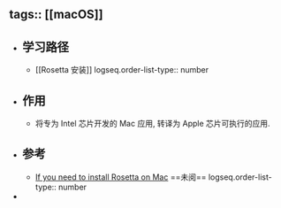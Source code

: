 tags:: [[macOS]]
---

- ## 学习路径
	- [[Rosetta 安装]]
	  logseq.order-list-type:: number
- ## 作用
	- 将专为 Intel 芯片开发的 Mac 应用, 转译为 Apple 芯片可执行的应用.
- ## 参考
	- [If you need to install Rosetta on Mac](https://support.apple.com/en-us/102527) ==未阅==
	  logseq.order-list-type:: number
-
